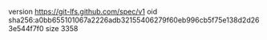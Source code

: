 version https://git-lfs.github.com/spec/v1
oid sha256:a0bb655101067a2226adb32155406279f60eb996cb5f75e138d2d263e544f7f0
size 3358
